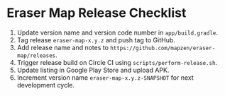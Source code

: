 Eraser Map Release Checklist
============================

1. Update version name and version code number in `app/build.gradle`.
2. Tag release `eraser-map-x.y.z` and push tag to GitHub.
3. Add release name and notes to `https://github.com/mapzen/eraser-map/releases`.
4. Trigger release build on Circle CI using `scripts/perform-release.sh`.
5. Update listing in Google Play Store and upload APK.
6. Increment version name `eraser-map-x.y.z-SNAPSHOT` for next development cycle.